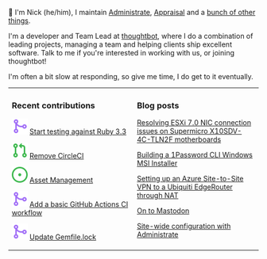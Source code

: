 👋 I'm Nick (he/him), I maintain [Administrate][1], [Appraisal][2] and a [bunch
of other things][3].

I'm a developer and Team Lead at [thoughtbot][4], where I do a combination of
leading projects, managing a team and helping clients ship excellent software.
Talk to me if you're interested in working with us, or joining thoughtbot!

I'm often a bit slow at responding, so give me time, I do get to it eventually.

<table><tr><td valign="top" width="50%">

### Recent contributions

<!-- contributions starts -->
![](icons/pull_request_merged.svg) [Start testing against Ruby 3.3](https://github.com/thoughtbot/administrate/pull/2483)

![](icons/pull_request_open.svg) [Remove CircleCI](https://github.com/thoughtbot/administrate/pull/2473)

![](icons/issue_open.svg) [Asset Management](https://github.com/thoughtbot/administrate/issues/2311)

![](icons/pull_request_merged.svg) [Add a basic GitHub Actions CI workflow](https://github.com/thoughtbot/administrate/pull/1932)

![](icons/pull_request_merged.svg) [Update Gemfile.lock](https://github.com/thoughtbot/administrate/pull/2472)

<!-- contributions ends -->
</td><td valign="top" width="50%">

### Blog posts

<!-- blog starts -->
[Resolving ESXi 7.0 NIC connection issues on Supermicro X10SDV-4C-TLN2F motherboards](https://nickcharlton.net/posts/resolving-esxi-7-nic-connection-issues-on-supermicro-x10sdv-4c-tln2f-motherboards.html)

[Building a 1Password CLI Windows MSI Installer](https://nickcharlton.net/posts/building-a-1password-cli-windows-msi-installer.html)

[Setting up an Azure Site-to-Site VPN to a Ubiquiti EdgeRouter through NAT](https://nickcharlton.net/posts/azure-site-to-site-vpn-ubiquiti-edgerouter-nat.html)

[On to Mastodon](https://nickcharlton.net/posts/on-to-mastodon.html)

[Site-wide configuration with Administrate](https://nickcharlton.net/posts/site-wide-configuration-with-administrate.html)

<!-- blog ends -->
</td></tr></table>

[1]: https://github.com/thoughtbot/administrate
[2]: https://github.com/thoughtbot/appraisal
[3]: https://github.com/nickcharlton?tab=repositories
[4]: https://thoughtbot.com
